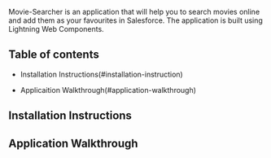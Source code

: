 Movie-Searcher is an application that will help you to search movies online and add them as your favourites in Salesforce. The application is built using Lightning Web Components.

## Table of contents
- Installation Instructions(#installation-instruction)

- Applicaition Walkthrough(#application-walkthrough)

## Installation Instructions


## Application Walkthrough

